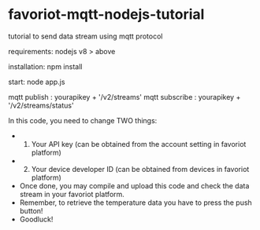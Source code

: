 # favoriot-mqtt-nodejs-tutorial
tutorial to send data stream using mqtt protocol

requirements: 
  nodejs v8 > above

installation:
  npm install

start:
  node app.js
  
mqtt publish : yourapikey + '/v2/streams'
mqtt subscribe : yourapikey + '/v2/streams/status'
  
In this code, you need to change TWO things:
 *    1. Your API key (can be obtained from the account setting in favoriot platform)
 *    2. Your device developer ID (can be obtained from devices in favoriot platform)
 * Once done, you may compile and upload this code and check the data stream in your favoriot platform.
 * Remember, to retrieve the temperature data you have to press the push button!
 * Goodluck!
 
